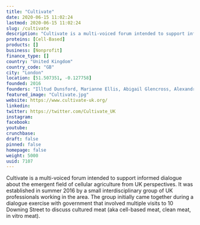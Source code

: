 ```yaml
---
title: "Cultivate"
date: 2020-06-15 11:02:24
lastmod: 2020-06-15 11:02:24
slug: /cultivate
description: "Cultivate is a multi-voiced forum intended to support informed dialogue about the emergent field of cellular agriculture from UK perspectives. It was established in summer 2016 by a small interdisciplinary group of UK professionals working in the area. The group initially came together during a dialogue exercise with government that involved multiple visits to 10 Downing Street to discuss cultured meat (aka cell-based meat, clean meat, in vitro meat)."
proteins: [Cell-Based]
products: []
business: [Nonprofit]
finance_type: []
country: "United Kingdom"
country_code: "GB"
city: "London"
location: [51.507351, -0.127758]
founded: 2016
founders: "Illtud Dunsford, Marianne Ellis, Abigail Glencross, Alexandra Sexton, Neil Stephens"
featured_image: "Cultivate.jpg"
website: https://www.cultivate-uk.org/
linkedin: 
twitter: https://twitter.com/Cultivate_UK
instagram: 
facebook: 
youtube: 
crunchbase: 
draft: false
pinned: false
homepage: false
weight: 5000
uuid: 7107
---
```

Cultivate is a multi-voiced forum intended to support informed dialogue about the emergent field of cellular agriculture from UK perspectives. It was established in summer 2016 by a small interdisciplinary group of UK professionals working in the area. The group initially came together during a dialogue exercise with government that involved multiple visits to 10 Downing Street to discuss cultured meat (aka cell-based meat, clean meat, in vitro meat).
